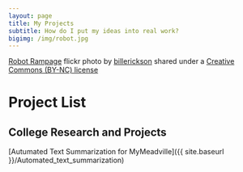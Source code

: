 ```yaml
---
layout: page
title: My Projects
subtitle: How do I put my ideas into real work?
bigimg: /img/robot.jpg
---
```


<a title="Robot Rampage" href="https://flickr.com/photos/mg315/1502806479">Robot Rampage</a> flickr photo by <a href="https://flickr.com/people/mg315">billerickson</a> shared under a <a href="https://creativecommons.org/licenses/by-nc/2.0/">Creative Commons (BY-NC) license</a>

# Project List

## College Research and Projects

[Autumated Text Summarization for MyMeadville]({{ site.baseurl }}/Automated_text_summarization)
